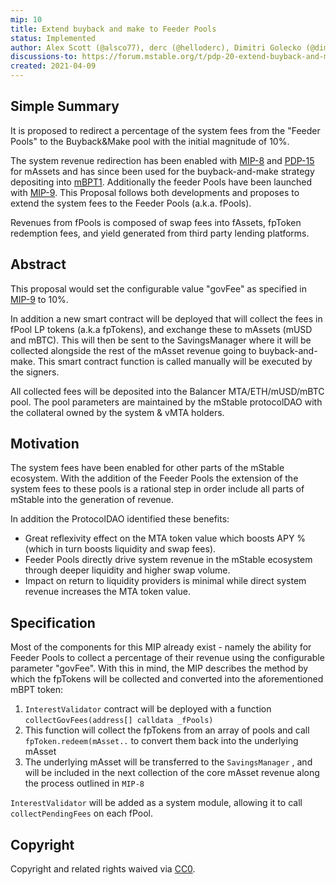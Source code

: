 ```yaml
---
mip: 10
title: Extend buyback and make to Feeder Pools
status: Implemented
author: Alex Scott (@alsco77), derc (@helloderc), Dimitri Golecko (@dimsomedim)
discussions-to: https://forum.mstable.org/t/pdp-20-extend-buyback-and-make-to-feeder-pools/451
created: 2021-04-09
---
```



## Simple Summary

It is proposed to redirect a percentage of the system fees from the "Feeder Pools" to the Buyback&Make pool with the initial magnitude of 10%. 

The system revenue redirection has been enabled with [MIP-8](./mip-8) and [PDP-15](https://snapshot.org/#/mstable/proposal/QmRSzC6YXPs6Fy2KT7iicU7MvSQxDAgyGpqGsu16QauRvt) for mAssets and has since been used for the buyback-and-make strategy depositing into [mBPT1](https://pools.balancer.exchange/#/pool/0x02ec2c01880a0673c76e12ebe6ff3aad0a8da968/). Additionally the feeder Pools have been launched with [MIP-9](./mip-9). This Proposal follows both developments and proposes to extend the system fees to the Feeder Pools (a.k.a. fPools).

Revenues from fPools is composed of swap fees into fAssets, fpToken redemption fees, and yield generated from third party lending platforms.


## Abstract

This proposal would set the configurable value "govFee" as specified in [MIP-9](./mip-9) to 10%. 

In addition a new smart contract will be deployed that will collect the fees in fPool LP tokens (a.k.a fpTokens), and exchange these to mAssets (mUSD and mBTC). This will then be sent to the SavingsManager where it will be collected alongside the rest of the mAsset revenue going to buyback-and-make. This smart contract function is called manually will be executed by the signers.

All collected fees will be deposited into the Balancer MTA/ETH/mUSD/mBTC pool. The pool parameters are maintained by the mStable protocolDAO with the collateral owned by the system & vMTA holders.


## Motivation

The system fees have been enabled for other parts of the mStable ecosystem. With the addition of the Feeder Pools the extension of the system fees to these pools is a rational step in order include all parts of mStable into the generation of revenue.

In addition the ProtocolDAO identified these benefits:

- Great reflexivity effect on the MTA token value which boosts APY % (which in turn boosts liquidity and swap fees).
- Feeder Pools directly drive system revenue in the mStable ecosystem through deeper liquidity and higher swap volume.
- Impact on return to liquidity providers is minimal while direct system revenue increases the MTA token value.


## Specification

Most of the components for this MIP already exist - namely the ability for Feeder Pools to collect a percentage of their revenue using the configurable parameter "govFee". With this in mind, the MIP describes the method by which the fpTokens will be collected and converted into the aforementioned mBPT token:

1. `InterestValidator` contract will be deployed with a function `collectGovFees(address[] calldata _fPools)`
2. This function will collect the fpTokens from an array of pools and call `fpToken.redeem(mAsset..` to convert them back into the underlying mAsset
3. The underlying mAsset will be transferred to the `SavingsManager` , and will be included in the next collection of the core mAsset revenue along the process outlined in `MIP-8`

`InterestValidator` will be added as a system module, allowing it to call `collectPendingFees` on each fPool.


## Copyright

Copyright and related rights waived via [CC0](https://creativecommons.org/publicdomain/zero/1.0/).
